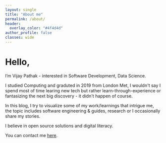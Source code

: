 ```yaml
---
layout: single
title: "About me"
permalink: /about/
header:
  overlay_color: "#4f4d4d"
author_profile: false
classes: wide
---
```


# Hello,
I’m Vijay Pathak - interested in Software Development, Data Science.

<i class="fas fa-graduation-cap"></i> I studied Computing and graduted in 2019 from London Met, I wouldn't say I spend most of time learing new tech but rather learn-through-experience or fantasizing the next big discovery - it didn't happen of course.

<i class="fas fa-book"></i>
 In this blog, I try to visualize some of my work/learnings that intrigue me, the topic includes software engineering &#38; guides, research or I occasionally share my stories.

<i class="fas fa-heart"></i> I believe in open source solutions and digital literacy.

<i class="fas fa-envelope"></i> You can contact me [here](vijaypathak.com.np/contact).